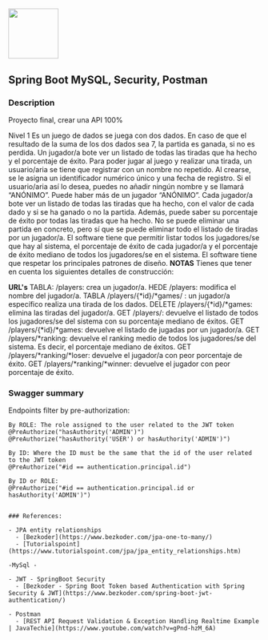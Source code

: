 # 
<p float="left">
  <img src="src/main/resources/images/logos.png" width="100" />

</p>

## Spring Boot MySQL, Security, Postman

### Description

Proyecto final, crear una API 100%

Nivel 1
Es un juego de dados se juega con dos dados. En caso de que el resultado de la suma de los dos dados sea 7, la partida es ganada, si no es perdida. Un jugador/a bote ver un listado de todas las tiradas que ha hecho y el porcentaje de éxito.
Para poder jugar al juego y realizar una tirada, un usuario/aria se tiene que registrar con un nombre no repetido. Al crearse, se le asigna un identificador numérico único y una fecha de registro. Si el usuario/aria así lo desea, puedes no añadir ningún nombre y se llamará “ANÓNIMO”. Puede haber más de un jugador “ANÓNIMO”.
Cada jugador/a bote ver un listado de todas las tiradas que ha hecho, con el valor de cada dado y si se ha ganado o no la partida. Además, puede saber su porcentaje de éxito por todas las tiradas que ha hecho.
No se puede eliminar una partida en concreto, pero sí que se puede eliminar todo el listado de tiradas por un jugador/a.
El software tiene que permitir listar todos los jugadores/se que hay al sistema, el porcentaje de éxito de cada jugador/a y el porcentaje de éxito mediano de todos los jugadores/se en el sistema.
El software tiene que respetar los principales patrones de diseño.
**NOTAS**
Tienes que tener en cuenta los siguientes detalles de construcción:

**URL's** 
TABLA: /players: crea un jugador/a.
HEDE /players: modifica el nombre del jugador/a.
TABLA /players/{*id}/*games/ : un jugador/a específico realiza una tirada de los dados.
DELETE /players/{*id}/*games: elimina las tiradas del jugador/a.
GET /players/: devuelve el listado de todos los jugadores/se del sistema con su porcentaje mediano de éxitos.
GET /players/{*id}/*games: devuelve el listado de jugadas por un jugador/a.
GET /players/*ranking: devuelve el ranking medio de todos los jugadores/se del sistema. Es decir, el porcentaje mediano de éxitos.
GET /players/*ranking/*loser: devuelve el jugador/a con peor porcentaje de éxito.
GET /players/*ranking/*winner: devuelve el jugador con peor porcentaje de éxito.

### Swagger summary 
Endpoints filter by pre-authorization:
```
By ROLE: The role assigned to the user related to the JWT token
@PreAuthorize("hasAuthority('ADMIN')")
@PreAuthorize("hasAuthority('USER') or hasAuthority('ADMIN')")

By ID: Where the ID must be the same that the id of the user related to the JWT token
@PreAuthorize("#id == authentication.principal.id")

By ID or ROLE: 
@PreAuthorize("#id == authentication.principal.id or hasAuthority('ADMIN')")


### References:

- JPA entity relationships
  - [Bezkoder](https://www.bezkoder.com/jpa-one-to-many/) 
  - [Tutorialspoint](https://www.tutorialspoint.com/jpa/jpa_entity_relationships.htm)

-MySql - 
 
- JWT - SpringBoot Security
  - [Bezkoder - Spring Boot Token based Authentication with Spring Security & JWT](https://www.bezkoder.com/spring-boot-jwt-authentication/)

- Postman
  - [REST API Request Validation & Exception Handling Realtime Example | JavaTechie](https://www.youtube.com/watch?v=gPnd-hzM_6A)
  


